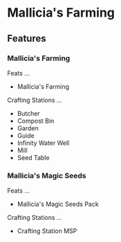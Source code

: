 # Mallicia's Farming

## Features

### Mallicia's Farming

Feats ...

- Mallicia's Farming

Crafting Stations ...

- Butcher
- Compost Bin
- Garden
- Guide
- Infinity Water Well
- Mill
- Seed Table

### Mallicia's Magic Seeds

Feats ...

- Mallicia's Magic Seeds Pack

Crafting Stations ...

- Crafting Station MSP
